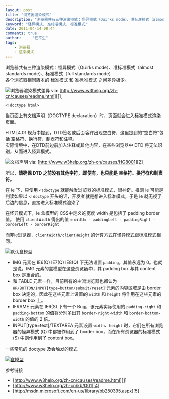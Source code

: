 ```yaml
---
layout: post
title: "浏览器渲染模式"
description: "浏览器共有三种渲染模式：怪异模式（Quirks mode）、准标准模式（almost standards mode）、标准模式（full standards mode）"
keyword: "怪异模式, 准标准模式, 标准模式"
date: 2011-04-14 08:44
comments: true
author:     "任平生"
tags:
    - 浏览器
    - 渲染模式
---
```



浏览器共有三种渲染模式：怪异模式（Quirks mode）、准标准模式（almost standards mode）、标准模式（full standards mode）  
各个浏览器相同版本的 标准模式 和 准标准模式 之间差异极少。  
  

![浏览器渲染模式差异](http://note.rpsh.net/assets/2011/04/browser_compat.png)
via: [http://www.w3help.org/zh-cn/causes/readme.html][1] 
  
`<!doctype html>`

当页面上有文档声明（DOCTYPE declaration）时，页面就会进入标准模式渲染页面。  
  
HTML4.01 规范中提到，DTD签名或后面容许出现空白符，这里提到的“空白符”包括 空格符、换行符、制表符和注释。  
实际情境中，在DTD前边前加入注释或其他内容，在某些浏览器中 DTD 将无法识别，从而进入怪异模式。  
  
![文档声明](http://note.rpsh.net/assets/2011/04/DTD.png)
via: [http://www.w3help.org/zh-cn/causes/HG8001][2] 
  
所以，**请确保 DTD 之前没有其他字符，即便有，也只能是 空格符、换行符和制表符。**  
  
在 ie 下，只使用 `<!doctype` 就能触发浏览器的标准模式，很神奇。推测 ie 可能是判读如果以 `<!doctype` 开头的话，开发者就是想进入标准模式，于是 ie 就无视了后边的信息，直接进入标准模式渲染了  
  
在怪异模式下，ie 盒模型的 CSS中定义的宽度 width 是包括了 padding border 值。 使用 `clientWidth` 得出的值 = `width - paddingLeft - paddingRight - borderLeft - borderRight`  
  
而非ie浏览器，`clientWidth/clientHeight` 的计算方式在怪异模式跟标准模式相同。  
  
![默认盒模型](http://note.rpsh.net/assets/2011/04/box_mode.png)

  
  

* IMG 元素在 IE6(Q) IE7(Q) IE8(Q) 下无法设置 `padding`，其值永远为 0。也就是说，IMG 元素的盒模型在这些浏览器中，其 padding box 与其 content box 是重合的。
* 和 TABLE 元素一样，目前所有的主流浏览器也都认为 `HR/BUTTON/INPUT[type=button/submit/reset]` 元素的内容区域是由 border box 决定的，因此在这些元素上设置的 `width` 和 `height` 将作用在这些元素的 border box 上。
* IFRAME 元素在 IE6(S) 下有一个 Bug，该元素实际使用的 `padding-right` 和 `padding-bottom` 的值将分别多出其 `border-right-width` 和 `border-bottom-width` 的值的 2 倍。
* INPUT[type=text]/TEXTAREA 元素设置 `width`、`height` 时，它们在所有浏览器的怪异模式 (Q) 中都被作用到了 border box，而在所有浏览器的标准模式 (S) 中则作用到了 content box。

  
一些常见的 doctype 及会触发的模式  

[![盒模型](http://note.rpsh.net/assets/2011/04/doctype.png)][3]

  
  
参考链接

* [http://www.w3help.org/zh-cn/causes/readme.html][1]  
* [http://www.w3help.org/zh-cn/kb/001][4]  
* [http://msdn.microsoft.com/en-us/library/bb250395.aspx][5]

[1]: http://www.w3help.org/zh-cn/causes/readme.html
[2]: http://www.w3help.org/zh-cn/causes/HG8001
[3]: http://note.rpsh.net/assets/2011/04/doctype.png
[4]: http://www.w3help.org/zh-cn/kb/001
[5]: http://msdn.microsoft.com/en-us/library/bb250395.aspx